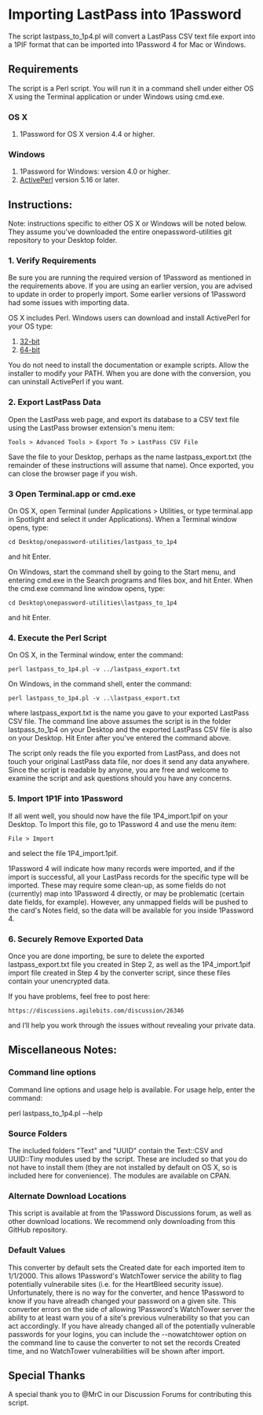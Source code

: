 # Importing LastPass into 1Password

The script lastpass_to_1p4.pl will convert a LastPass CSV text file export into a 1PIF format that can be imported into 1Password 4 for Mac or Windows.

## Requirements

The script is a Perl script.  You will run it in a command shell under either OS X using the Terminal application or under Windows using cmd.exe.

### OS X

1. 1Password for OS X version 4.4 or higher. 

### Windows

1. 1Password for Windows: version 4.0 or higher.
2. [ActivePerl](http://www.activestate.com/activeperl) version 5.16 or later.


## Instructions:

Note: instructions specific to either OS X or Windows will be noted below. They assume you've downloaded the entire onepassword-utilities git repository to your Desktop folder.

### 1. Verify Requirements

Be sure you are running the required version of 1Password as mentioned in the requirements above. If you are using an earlier version, you are advised to update in order to properly import.  Some earlier versions of 1Password had some issues with importing data.

OS X includes Perl. Windows users can download and install ActivePerl for your OS type:

1. [32-bit](http://downloads.activestate.com/ActivePerl/releases/5.16.3.1604/ActivePerl-5.16.3.1604-MSWin32-x86-298023.msi)
2. [64-bit](http://downloads.activestate.com/ActivePerl/releases/5.16.3.1604/ActivePerl-5.16.3.1604-MSWin32-x64-298023.msi)

You do not need to install the documentation or example scripts.  Allow the installer to modify your PATH.  When you are done with the conversion, you can uninstall ActivePerl if you want.

### 2. Export LastPass Data

Open the LastPass web page, and export its database to a CSV text file using the LastPass browser extension's menu item:

    Tools > Advanced Tools > Export To > LastPass CSV File

Save the file to your Desktop, perhaps as the name lastpass_export.txt (the remainder of these instructions will assume that name).  Once exported, you can close the browser page if you wish.

### 3 Open Terminal.app or cmd.exe

On OS X, open Terminal (under Applications > Utilities, or type terminal.app in Spotlight and select it under Applications).  When a Terminal window opens, type:

    cd Desktop/onepassword-utilities/lastpass_to_1p4

and hit Enter.

On Windows, start the command shell by going to the Start menu, and entering cmd.exe in the Search programs and files box, and hit Enter.  When the cmd.exe command line window opens, type:

    cd Desktop\onepassword-utilities\lastpass_to_1p4

and hit Enter.

### 4. Execute the Perl Script

On OS X, in the Terminal window, enter the command:

    perl lastpass_to_1p4.pl -v ../lastpass_export.txt

On Windows, in the command shell, enter the command:

    perl lastpass_to_1p4.pl -v ..\lastpass_export.txt

where lastpass_export.txt is the name you gave to your exported LastPass CSV file. The command line above assumes the script is in the folder lastpass_to_1p4 on your Desktop and the exported LastPass CSV file is also on your Desktop.  Hit Enter after you've entered the command above.

The script only reads the file you exported from LastPass, and does not touch your original LastPass data file, nor does it send any data anywhere.  Since the script is readable by anyone, you are free and welcome to examine the script and ask questions should you have any concerns.

### 5. Import 1P1F into 1Password

If all went well, you should now have the file 1P4_import.1pif on your Desktop.  To Import this file, go to 1Password 4 and use the menu item:

    File > Import

and select the file 1P4_import.1pif.

1Password 4 will indicate how many records were imported, and if the import is successful, all your LastPass records for the specific type will be imported.  These may require some clean-up, as some fields do not (currently) map into 1Password 4 directly, or may be problematic (certain date fields, for example).  However, any unmapped fields will be pushed to the card's Notes field, so the data will be available for you inside 1Password 4.

### 6. Securely Remove Exported Data

Once you are done importing, be sure to delete the exported lastpass_export.txt file you created in Step 2, as well as the 1P4_import.1pif import file created in Step 4 by the converter script, since these files contain your unencrypted data.

If you have problems, feel free to post here:

    https://discussions.agilebits.com/discussion/26346

and I’ll help you work through the issues without revealing your private data.

## Miscellaneous Notes:

### Command line options

Command line options and usage help is available.  For usage help, enter the command:

   perl lastpass_to_1p4.pl --help

### Source Folders
The included folders "Text" and "UUID" contain the Text::CSV and UUID::Tiny modules used by the
script.  These are included so that you do not have to install them (they are not installed by
default on OS X, so is included here for convenience).  The modules are available on CPAN.

### Alternate Download Locations

This script is available at from the 1Password Discussions forum, as well as other download locations. We recommend only downloading from this GitHub repository.

### Default Values

This converter by default sets the Created date for each imported item to 1/1/2000.  This allows 1Password's WatchTower service the ability to flag potentially vulnerabile sites (i.e. for the HeartBleed security issue).  Unfortunately, there is no way for the converter, and hence 1Password to know if you have alreadh changed your password on a given site.  This converter errors on the side of allowing 1Password's WatchTower server the ability to at least warn you of a site's previous vulnerability so that you can act accordingly.  If you have already changed all of the potentially vulnerable passwords for your logins, you can include the --nowatchtower option on the command line to cause the converter to not set the records Created time, and no WatchTower vulnerabilities will be shown after import.

## Special Thanks

A special thank you to @MrC in our Discussion Forums for contributing this script.